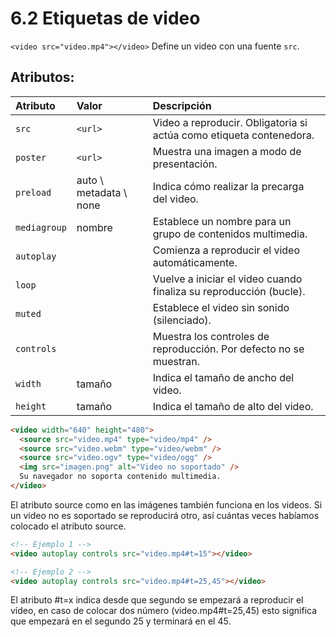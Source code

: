 # **6.2 Etiquetas de video**

`<video src="video.mp4"></video>`
Define un video con una fuente `src`.

## **Atributos**:

|  **Atributo**  |              **Valor**       |                             **Descripción**                 |   
|:-----------|:-------------------------|:--------------------------------------------------------------------|
| `src       ` | `<url>`            | Video a reproducir. Obligatoria si actúa como etiqueta contenedora. |   
| `poster    ` | `<url>`           | Muestra una imagen a modo de presentación.                          |   
| `preload   ` | auto \ metadata \ none   | Indica cómo realizar la precarga del video.                         |  
| `mediagroup` | nombre                   | Establece un nombre para un grupo de contenidos multimedia.         |   
| `autoplay  ` |                          | Comienza a reproducir el video automáticamente.                     |   
| `loop      ` |                          | Vuelve a iniciar el video cuando finaliza su reproducción (bucle).  |  
| `muted     ` |                          | Establece el video sin sonido (silenciado).                         | 
| `controls  ` |                          | Muestra los controles de reproducción. Por defecto no se muestran.  | 
| `width     ` | tamaño                   | Indica el tamaño de ancho del video.                                | 
| `height    ` | tamaño                   | Indica el tamaño de alto del video.                                 |

```html
<video width="640" height="480">
  <source src="video.mp4" type="video/mp4" />
  <source src="video.webm" type="video/webm" />
  <source src="video.ogv" type="video/ogg" />
  <img src="imagen.png" alt="Video no soportado" />
  Su navegador no soporta contenido multimedia.
</video>
```

El atributo source como en las imágenes también funciona en los videos. Si un video no es soportado se reproducirá otro, así cuántas veces habíamos colocado el atributo source.
```html
<!-- Ejemplo 1 -->
<video autoplay controls src="video.mp4#t=15"></video>
```
```html
<!-- Ejemplo 2 -->
<video autoplay controls src="video.mp4#t=25,45"></video>
```
El atributo #t=x indica desde que segundo se empezará a reproducir el vídeo, en caso de colocar dos número (video.mp4#t=25,45) esto significa que empezará en el segundo 25 y terminará en el 45.